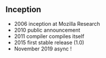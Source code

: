 ## Inception
  
* 2006 inception at Mozilla Research
* 2010 public announcement
* 2011 compiler compiles itself
* 2015 first stable release (1.0)
* November 2019 async !
